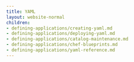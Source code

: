 ```yaml
---
title: YAML
layout: website-normal
children:
- defining-applications/creating-yaml.md
- defining-applications/deploying-yaml.md
- defining-applications/catalog-maintenance.md
- defining-applications/chef-blueprints.md
- defining-applications/yaml-reference.md
---
```


